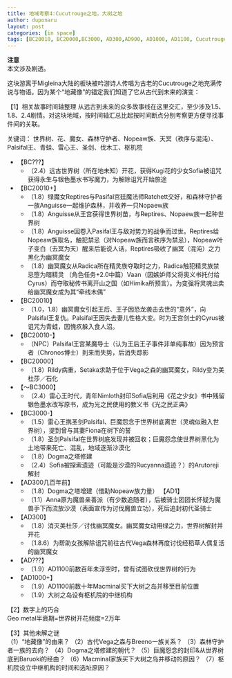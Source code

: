 ```yaml
---
title: 地域考察4:Cucutrouge之地，大树之地
author: duponaru
layout: post
categories: [in space]
tags: [BC20010, BC20000,BC3000, AD300,AD900, AD1000, AD1100, Cucutrouge, Migleina, flower, Tree, Dogma-Tower, Rucyanna-Ruins,Vega-Forest, Gadaro, nopeaw, elf, law, chaos, Palsifal-King, Thunder-King, Miglance-King, Reptires, Sofia, Ratchett, Anguisse, Rildy, Setaka, Vaan, Cyrus, Himika, Nimloth, Macminal, Senator,Breeno, Benedict, book, Geo-Metal, Ogre-Rancorem, sword, timeline, prayer]
---
```


**注意**  
本文涉及剧透。  


这块游离于Migleina大陆的板块被吟游诗人传唱为古老的Cucutrouge之地充满传说与物语。因为某个“地藏像”的锚定我们知道了它从古代到未来的演变：
<span class="image centered"><img src="{{ '/assets/post_img/2020-03-22/evol.png' | relative_url }}" alt="" /></span>

【1】相关故事时间轴整理
从远古到未来的众多故事线在这里交汇，至少涉及1.5、1.8、2.4剧情。对这块地域，按时间轴汇总比起按时间断点分别考察更方便寻找事件间的关联。

关键词：
世界树、花、魔女、森林守护者、Nopeaw族、天冥（秩序与混沌）、Palsifal王、青蛙、雷心王、圣剑、伐木工、枢机院

- 【BC???】 
	- （2.4）远古世界树（所在地未知）开花，获得Kugi花的少女Sofia被诅咒获得永生与银色墨水书写魔力，为解除诅咒开始旅途  
- 【BC20010+】  
	- （1.8）绿魔女Reptires与Pasifal宫廷魔法师Ratchett交好，和森林守护者一族Anguisse一起维护森林，并收养一只Nopaew族  
	- （1.8）Anguisse从王宫获得世界树苗，与Reptires、Nopaew族一起种世界树  
	- （1.8）Anguisse因卷入Pasifal王与敌对势力的战争而过世。Reptires给Nopeaw族取名，触犯禁忌（对Nopeaw族而言秩序为禁忌），Nopeaw叶子变白（去冥为天）醒来后能说人话，Reptires吸收了幽冥（混沌）之力黑化为幽冥魔女
	- （1.8）幽冥魔女从Radica所在精灵族夺取时之力，Radica触犯精灵族禁忌堕为暗精灵
	（角色任务+2.0中篇）Vaan（因嫉妒师父将奥义书托付给Cyrus）而夺取秘传书离开山之国（如Himika所预言）。为变强将灵魂出卖给幽冥魔女成为其“牵线木偶”
- 【BC20010】 
	- （1.0，1.8）幽冥魔女引起王后、王子因恐龙袭击去世的“意外”，向Palsifal王复仇。Palsifal王因失去妻儿性格大变。时为王宫剑士的Cyrus被诅咒为青蛙，因愧疚躲入食人沼。
- 【BC20010-】  
	- （NPC）Palsifal王宫某魔导士（认为王后王子事件非单纯事故）因为预言者（Chronos博士）到来而失势，后消失踪影
- 【BC20000】
	- （1.8）Rildy病重，Setaka求助于位于Vega之森的幽冥魔女，Rildy变为美杜莎／石化
- 【～BC3000】
	- （2.4）雷心王时代，青年Nimloth封印Sofia后利用《花之少女》书中残留银色墨水改写原书，成为光之民使用的教义书《光之民正典》
- 【BC3000-】
	- （1.5）雷心王携圣剑Palsifal、巨魔怨念于世界树底离世（灵魂似融入世界树），提到曾与其妻Fiona在树下的誓
	- （1.8）圣剑Palsifal在世界树底发现并被回收；巨魔怨念使世界树黑化为土地带来死亡、混乱，地域逐渐沙漠化
	- （1.8）Dogma之塔修建
	- （2.4）Sofia被探索遗迹（可能是沙漠的Rucyanna遗迹？）的Arutoreji解封
- 【AD300几百年前】
	- （1.8）Dogma之塔增建（借助Nopeaw族力量）
	【AD1】
	- （1.1）Anna原为魔兽亲善派（有少数追随者），后被骑士团团长怀疑为魔兽手下而流放沙漠（表面宣传为讨伐魔兽立功），死后追封初代圣骑士
- 【AD300】  
	- （1.8）消灭美杜莎／讨伐幽冥魔女。幽冥魔女动用绿之力，世界树解封并开花  
	- （1.8.6）为帮助女孩解除诅咒前往古代Vega森林再度讨伐经稻草人偶复活的幽冥魔女  
- 【AD???】
	- （1.9）AD1100前数百年未浮空时，曾有试图砍伐世界树的行为  
- 【AD1000+】  
	- （1.9）AD1100前数十年Macminal买下大树之岛并移至目前位置  
	- （1.9）大树之岛设有枢机院的中继机构  
  
  
【2】数字上的巧合  
Geo metal半衰期=世界树开花频度=2万年  
    

【3】其他未解之谜  
（1）“地藏像”的由来？
（2）古代Vega之森与Breeno一族关系？
（3）森林守护者一族的去向？
（4）Dogma之塔修建的朝代？
（5）巨魔怨念的封印&从世界树底到Baruoki的经由？
（6）Macminal家族买下大树之岛并移动的原因？
（7）枢机院设立中继机构的时间和选址原因？

